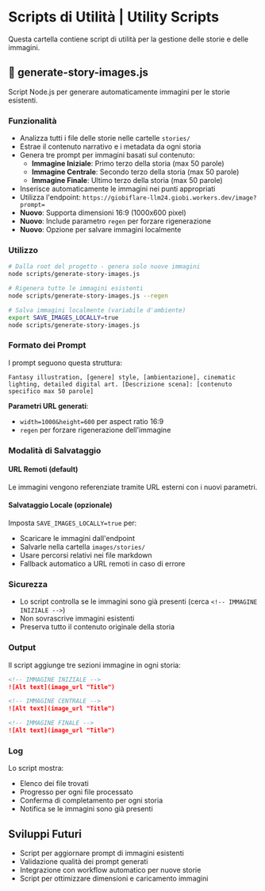 # Scripts di Utilità | Utility Scripts

Questa cartella contiene script di utilità per la gestione delle storie e delle immagini.

## 🎨 generate-story-images.js

Script Node.js per generare automaticamente immagini per le storie esistenti.

### Funzionalità

- Analizza tutti i file delle storie nelle cartelle `stories/`
- Estrae il contenuto narrativo e i metadata da ogni storia
- Genera tre prompt per immagini basati sul contenuto:
  - **Immagine Iniziale**: Primo terzo della storia (max 50 parole)
  - **Immagine Centrale**: Secondo terzo della storia (max 50 parole)
  - **Immagine Finale**: Ultimo terzo della storia (max 50 parole)
- Inserisce automaticamente le immagini nei punti appropriati
- Utilizza l'endpoint: `https://giobiflare-llm24.giobi.workers.dev/image?prompt=`
- **Nuovo**: Supporta dimensioni 16:9 (1000x600 pixel)
- **Nuovo**: Include parametro `regen` per forzare rigenerazione
- **Nuovo**: Opzione per salvare immagini localmente

### Utilizzo

```bash
# Dalla root del progetto - genera solo nuove immagini
node scripts/generate-story-images.js

# Rigenera tutte le immagini esistenti
node scripts/generate-story-images.js --regen

# Salva immagini localmente (variabile d'ambiente)
export SAVE_IMAGES_LOCALLY=true
node scripts/generate-story-images.js
```

### Formato dei Prompt

I prompt seguono questa struttura:
```
Fantasy illustration, [genere] style, [ambientazione], cinematic lighting, detailed digital art. [Descrizione scena]: [contenuto specifico max 50 parole]
```

**Parametri URL generati**:
- `width=1000&height=600` per aspect ratio 16:9
- `regen` per forzare rigenerazione dell'immagine

### Modalità di Salvataggio

#### URL Remoti (default)
Le immagini vengono referenziate tramite URL esterni con i nuovi parametri.

#### Salvataggio Locale (opzionale)
Imposta `SAVE_IMAGES_LOCALLY=true` per:
- Scaricare le immagini dall'endpoint
- Salvarle nella cartella `images/stories/`
- Usare percorsi relativi nei file markdown
- Fallback automatico a URL remoti in caso di errore

### Sicurezza

- Lo script controlla se le immagini sono già presenti (cerca `<!-- IMMAGINE INIZIALE -->`)
- Non sovrascrive immagini esistenti
- Preserva tutto il contenuto originale della storia

### Output

Il script aggiunge tre sezioni immagine in ogni storia:

```markdown
<!-- IMMAGINE INIZIALE -->
![Alt text](image_url "Title")

<!-- IMMAGINE CENTRALE -->  
![Alt text](image_url "Title")

<!-- IMMAGINE FINALE -->
![Alt text](image_url "Title")
```

### Log

Lo script mostra:
- Elenco dei file trovati
- Progresso per ogni file processato
- Conferma di completamento per ogni storia
- Notifica se le immagini sono già presenti

## Sviluppi Futuri

- Script per aggiornare prompt di immagini esistenti
- Validazione qualità dei prompt generati
- Integrazione con workflow automatico per nuove storie
- Script per ottimizzare dimensioni e caricamento immagini